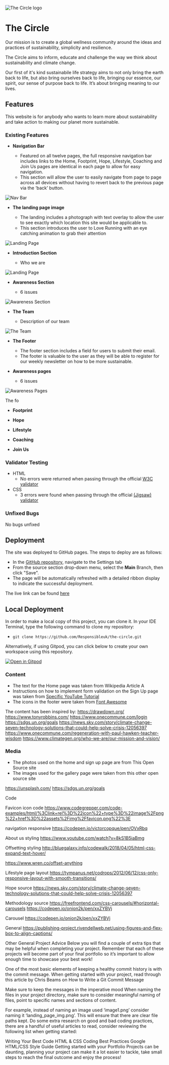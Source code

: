 ![The Circle logo](../assets/images/logo/the-circle-horizontal.png)

# The Circle

Our mission is to create a global wellness community around the ideas and practices of sustainability, simplicity and resilience.

The Circle aims to inform, educate and challenge the way we think about sustainability and climate change.

Our first of it's kind sustainabile life strategy aims to not only bring the earth back to life, but also bring ourselves back to life, bringing our essence, our spirit, our sense of purpose back to life. It’s about bringing meaning to our lives.

## Features 

This website is for anybody who wants to learn more about sustainability and take action to making our planet more sustainable.

### Existing Features

- __Navigation Bar__

  - Featured on all twelve pages, the full responsive navigation bar includes links to the Home, Footprint, Hope, Lifestyle, Coaching and Join Us pages are identical in each page to allow for easy navigation.
  - This section will allow the user to easily navigate from page to page across all devices without having to revert back to the previous page via the ‘back’ button.

![Nav Bar](../images/readme-images/home-page/hero-home-screenshot.jpg)

- __The landing page image__

  - The landing includes a photograph with text overlay to allow the user to see exactly which location this site would be applicable to. 
  - This section introduces the user to Love Running with an eye catching animation to grab their attention

![Landing Page](../images)

- __Introduction Section__

  - Who we are

![Landing Page](../images)

- __Awareness Section__

  - 6 issues

![Awareness Section](../images)

- __The Team__

  - Description of our team

![The Team](../images)

- __The Footer__

  - The footer section includes a field for users to submit their email.
  - The footer is valuable to the user as they will be able to register for our weekly newsletter on how to be more sustainable.

<!-- Awareness pages -->

- __Awareness pages__

  - 6 issues

![Awareness Pages](../images)


The fo

- __Footprint__

- __Hope__

- __Lifestyle__

- __Coaching__

- __Join Us__

<!-- Testing -->

### Validator Testing 

- HTML
  - No errors were returned when passing through the official [W3C validator](https://responsibleuk.github.io/the-circle/index.html)
- CSS
  - 3 errors were found when passing through the official [(Jigsaw) validator](https://jigsaw.w3.org/css-validator/validator?uri=https%3A%2F%2Fvalidator.w3.org%2Fnu%2F%3Fdoc%3Dhttps%253A%252F%252Fcode-institute-org.github.io%252Flove-running-2.0%252Findex.html&profile=css3svg&usermedium=all&warning=1&vextwarning=&lang=en#css)

### Unfixed Bugs

No bugs unfixed

## Deployment

The site was deployed to GitHub pages. The steps to deploy are as follows: 
  - In the [GitHub repository](https://github.com/Responsibleuk/the-circle), navigate to the Settings tab 
  - From the source section drop-down menu, select the **Main** Branch, then click "Save".
  - The page will be automatically refreshed with a detailed ribbon display to indicate the successful deployment.

The live link can be found [here](https://responsibleuk.github.io/the-circle)

## Local Deployment

In order to make a local copy of this project, you can clone it. In your IDE Terminal, type the following command to clone my repository:

- `git clone https://github.com/Responsibleuk/the-circle.git`

Alternatively, if using Gitpod, you can click below to create your own workspace using this repository.

[![Open in Gitpod](https://gitpod.io/button/open-in-gitpod.svg)](https://gitpod.io/#https://github.com/Responsibleuk/the-circle)

### Content 

- The text for the Home page was taken from Wikipedia Article A
- Instructions on how to implement form validation on the Sign Up page was taken from [Specific YouTube Tutorial](https://www.youtube.com/)
- The icons in the footer were taken from [Font Awesome](https://fontawesome.com/)

The content has been inspired by:
https://drawdown.org/
https://www.tonyrobbins.com/
https://www.onecommune.com/login
https://sdgs.un.org/goals
https://news.sky.com/story/climate-change-seven-technology-solutions-that-could-help-solve-crisis-12056397
https://www.onecommune.com/regeneration-with-paul-hawken-teacher-wisdom
https://www.climategen.org/who-we-are/our-mission-and-vision/

### Media

- The photos used on the home and sign up page are from This Open Source site
- The images used for the gallery page were taken from this other open source site

https://unsplash.com/
https://sdgs.un.org/goals


Code

Favicon icon code
https://www.codegrepper.com/code-examples/html/%3Clink+rel%3D%22icon%22+type%3D%22image%2Fpng%22+href%3D%22assets%2Fimg%2Ffavicon.png%22%3E

navigation responsive
https://codepen.io/victorcopque/pen/OVxRbq

About us styling
https://www.youtube.com/watch?v=8kS1B5iaBmg

Offsetting styling
http://bluegalaxy.info/codewalk/2018/04/05/html-css-expand-text-hover/

https://www.wren.co/offset-anything

Lifestyle page layout
https://tympanus.net/codrops/2012/06/12/css-only-responsive-layout-with-smooth-transitions/

Hope source
https://news.sky.com/story/climate-change-seven-technology-solutions-that-could-help-solve-crisis-12056397

Methodology source
https://freefrontend.com/css-carousels/#horizontal-carousels
https://codepen.io/onion2k/pen/xxZYBVj

Carousel
https://codepen.io/onion2k/pen/xxZYBVj

General
https://publishing-project.rivendellweb.net/using-figures-and-flex-box-to-align-captions/



Other General Project Advice
Below you will find a couple of extra tips that may be helpful when completing your project. Remember that each of these projects will become part of your final portfolio so it’s important to allow enough time to showcase your best work!

One of the most basic elements of keeping a healthy commit history is with the commit message. When getting started with your project, read through this article by Chris Beams on How to Write a Git Commit Message

Make sure to keep the messages in the imperative mood
When naming the files in your project directory, make sure to consider meaningful naming of files, point to specific names and sections of content.

For example, instead of naming an image used ‘image1.png’ consider naming it ‘landing_page_img.png’. This will ensure that there are clear file paths kept.
Do some extra research on good and bad coding practices, there are a handful of useful articles to read, consider reviewing the following list when getting started:

Writing Your Best Code
HTML & CSS Coding Best Practices
Google HTML/CSS Style Guide
Getting started with your Portfolio Projects can be daunting, planning your project can make it a lot easier to tackle, take small steps to reach the final outcome and enjoy the process!